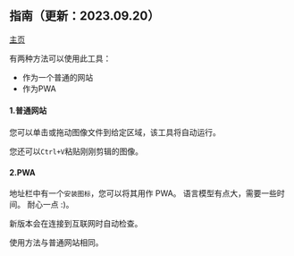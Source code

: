## 指南（更新：2023.09.20）

[主页](https://ocr.plantree.me/)

有两种方法可以使用此工具：

- 作为一个普通的网站
- 作为PWA

#### 1.普通网站

您可以单击或拖动图像文件到给定区域，该工具将自动运行。

您还可以`Ctrl+V`粘贴刚刚剪辑的图像。

#### 2.PWA

地址栏中有一个`安装图标`，您可以将其用作 PWA。 语言模型有点大，需要一些时间。 耐心一点 :)。

新版本会在连接到互联网时自动检查。

使用方法与普通网站相同。
